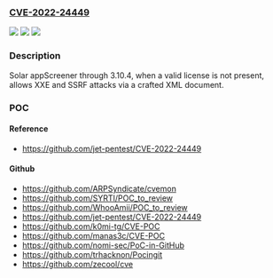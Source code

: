 ### [CVE-2022-24449](https://cve.mitre.org/cgi-bin/cvename.cgi?name=CVE-2022-24449)
![](https://img.shields.io/static/v1?label=Product&message=n%2Fa&color=blue)
![](https://img.shields.io/static/v1?label=Version&message=n%2Fa&color=blue)
![](https://img.shields.io/static/v1?label=Vulnerability&message=n%2Fa&color=brighgreen)

### Description

Solar appScreener through 3.10.4, when a valid license is not present, allows XXE and SSRF attacks via a crafted XML document.

### POC

#### Reference
- https://github.com/jet-pentest/CVE-2022-24449

#### Github
- https://github.com/ARPSyndicate/cvemon
- https://github.com/SYRTI/POC_to_review
- https://github.com/WhooAmii/POC_to_review
- https://github.com/jet-pentest/CVE-2022-24449
- https://github.com/k0mi-tg/CVE-POC
- https://github.com/manas3c/CVE-POC
- https://github.com/nomi-sec/PoC-in-GitHub
- https://github.com/trhacknon/Pocingit
- https://github.com/zecool/cve

